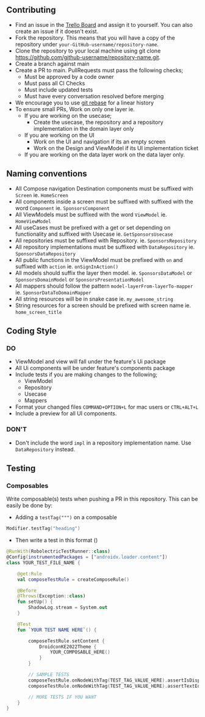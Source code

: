 ## Contributing

- Find an issue in the [Trello Board](https://trello.com/b/DNGPH3Ui/droidconke22-android-app) and
  assign it to yourself. You can also create an issue if it doesn't exist.
- Fork the repository. This means that you will have a copy of the repository
  under `your-GitHub-username/repository-name`.
- Clone the repository to your local machine using git
  clone https://github.com/github-username/repository-name.git.
- Create a branch against main
- Create a PR to main. PullRequests must pass the following checks;
    * Must be approved by a code owner
    * Must pass all CI Checks
    * Must include updated tests
    * Must have every conversation resolved before merging
- We encourage you to
  use [git rebase](https://www.atlassian.com/git/tutorials/rewriting-history/git-rebase#:~:text=What%20is%20git%20rebase%3F,of%20a%20feature%20branching%20workflow.)
  for a linear history
- To ensure small PRs, Work on only one layer ie.
    * If you are working on the usecase;
        * Create the usecase, the repository and a repository implementation in the domain layer only
    * If you are working on the UI
        * Work on the UI and navigation if its an empty screen
        * Work on the Design and ViewModel if its UI implementation ticket
    * If you are working on the data layer work on the data layer only.

## Naming conventions

- All Compose navigation Destination components must be suffixed with `Screen` ie. `HomeScreen`
- All components inside a screen must be suffixed with suffixed with the word `Component`
  ie. `SponsorsComponent`
- All ViewModels must be suffixed with the word `ViewModel` ie. `HomeViewModel`
- All useCases must be prefixed with a get or set depending on functionality and suffixed with
  Usecase ie. `GetSponsorsUsecase`
- All repositories must be suffixed with Repository. ie. `SponsorsRepository`
- All repository implementations must be suffixed with `DataRepository` ie. `SponsorsDataRepository`
- All public functions in the ViewModel must be prefixed with `on` and suffixed with `action`
  ie. `onSignInAction()`
- All models should suffix the layer then model. ie. `SponsorsDataModel` or `SponsorsDomainModel`
  or `SponsorsPresentationModel`
- All mappers should follow the pattern `model-layerFrom-layerTo-mapper`
  ie. `SponsorDataToDomainMapper`
- All string resources will be in snake case ie. `my_awesome_string`
- String resources for a screen should be prefixed with screen name ie. `home_screen_title`

## Coding Style

### DO

- ViewModel and view will fall under the feature's Ui package
- All Ui components will be under feature's components package
- Include tests if you are making changes to the following;
    - ViewModel
    - Repository
    - Usecase
    - Mappers
- Format your changed files `COMMAND+OPTION+L` for mac users or `CTRL+ALT+L`
- Include a preview for all UI components.

### DON'T

- Don't include the word `impl` in a repository implementation name. Use `DataRepository` instead.

## Testing

### Composables

Write composable(s) tests when pushing a PR in this repository. This can be easily be done by:

* Adding a `testTag(""")` on a composable

```kotlin
Modifier.testTag("heading")
```

* Then write a test in this format ()

```kotlin
@RunWith(RobolectricTestRunner::class)
@Config(instrumentedPackages = ["androidx.loader.content"])
class YOUR_TEST_FILE_NAME {

    @get:Rule
    val composeTestRule = createComposeRule()

    @Before
    @Throws(Exception::class)
    fun setUp() {
        ShadowLog.stream = System.out
    }

    @Test
    fun `YOUR TEST NAME HERE`() {

        composeTestRule.setContent {
            DroidconKE2022Theme {
                YOUR_COMPOSABLE_HERE()
            }
        }

        // SAMPLE TESTS
        composeTestRule.onNodeWithTag(TEST_TAG_VALUE_HERE).assertIsDisplayed()
        composeTestRule.onNodeWithTag(TEST_TAG_VALUE_HERE).assertTextEquals(SOME_VALUE_HERE)

        // MORE TESTS IF YOU WANT
    }
}
```
